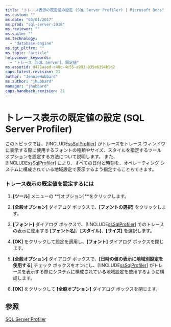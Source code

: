 ```yaml
---
title: "トレース表示の既定値の設定 (SQL Server Profiler) | Microsoft Docs"
ms.custom: ""
ms.date: "03/01/2017"
ms.prod: "sql-server-2016"
ms.reviewer: ""
ms.suite: ""
ms.technology: 
  - "database-engine"
ms.tgt_pltfrm: ""
ms.topic: "article"
helpviewer_keywords: 
  - "トレース [SQL Server]、既定値"
ms.assetid: d471aaed-c40c-4c55-a993-835e6394b5d2
caps.latest.revision: 21
author: "JennieHubbard"
ms.author: "jhubbard"
manager: "jhubbard"
caps.handback.revision: 21
---
```

# トレース表示の既定値の設定 (SQL Server Profiler)
  このトピックでは、[!INCLUDE[ssSqlProfiler](../../includes/sssqlprofiler-md.md)] がトレースをトレース ウィンドウに表示する際に使用するフォントの種類やサイズ、スタイルを指定するツール オプションを設定する方法について説明します。 また、[!INCLUDE[ssSqlProfiler](../../includes/sssqlprofiler-md.md)] により、すべての日付と時刻を、オペレーティング システムに構成されている地域設定で表示するよう指定することもできます。  
  
### トレース表示の既定値を設定するには  
  
1.  **[ツール]** メニューの **[オプション]**をクリックします。  
  
2.  **[全般オプション]** ダイアログ ボックスで、**[フォントの選択]** をクリックします。  
  
3.  **[フォント]** ダイアログ ボックスで、[!INCLUDE[ssSqlProfiler](../../includes/sssqlprofiler-md.md)] でのトレースの表示に使用する **[フォント名]**、**[スタイル]**、**[サイズ]** を選択します。  
  
4.  **[OK]** をクリックして設定を適用し、**[フォント]** ダイアログ ボックスを閉じます。  
  
5.  **[全般オプション]** ダイアログ ボックスで、**[日時の値の表示に地域別設定を使用する]** チェック ボックスをオンにし、[!INCLUDE[ssSqlProfiler](../../includes/sssqlprofiler-md.md)] がトレースを表示する際にシステムに構成されている地域設定を使用するように構成します。  
  
6.  **[OK]** をクリックして **[全般オプション]** ダイアログ ボックスを閉じます。  
  
## 参照  
 [SQL Server Profiler](../../tools/sql-server-profiler/sql-server-profiler.md)  
  
  